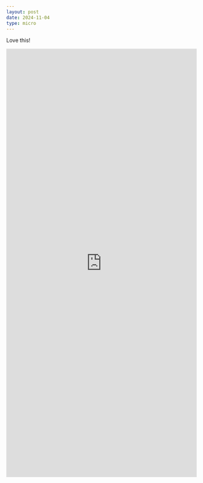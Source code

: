 ```yaml
---
layout: post
date: 2024-11-04
type: micro
---
```


Love this!

<iframe src="https://www.linkedin.com/embed/feed/update/urn:li:share:7259255476847104000" height="1131" width="504" frameborder="0" allowfullscreen="" title="Embedded post"></iframe>